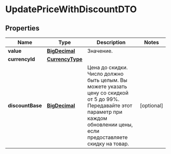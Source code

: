 

# UpdatePriceWithDiscountDTO

## Properties

Name | Type | Description | Notes
------------ | ------------- | ------------- | -------------
**value** | [**BigDecimal**](BigDecimal.md) | Значение. | 
**currencyId** | [**CurrencyType**](CurrencyType.md) |  | 
**discountBase** | [**BigDecimal**](BigDecimal.md) | Цена до скидки.  Число должно быть целым. Вы можете указать цену со скидкой от 5 до 99%.  Передавайте этот параметр при каждом обновлении цены, если предоставляете скидку на товар.  |  [optional]




